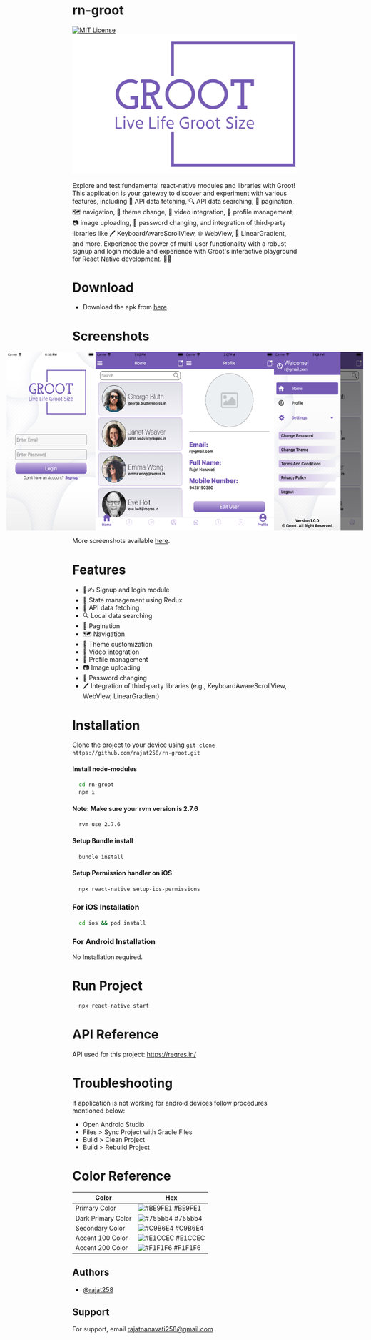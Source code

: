 # rn-groot

[![MIT License](https://img.shields.io/badge/version-1.0.0-blue.svg)](https://choosealicense.com/licenses/mit/)
![Logo](./app/assets/github/logo.png)

Explore and test fundamental react-native modules and libraries with Groot! This application is your gateway to discover and experiment with various features, including 🚀 API data fetching, 🔍 API data searching, 📜 pagination, 🗺️ navigation, 🎨 theme change, 🎥 video integration, 👤 profile management, 📷 image uploading, 🔑 password changing, and integration of third-party libraries like 🖊️ KeyboardAwareScrollView, 🌐 WebView, 🌈 LinearGradient, and more.
Experience the power of multi-user functionality with a robust signup and login module and experience with Groot's interactive playground for React Native development. 📱💡

# Download
- Download the apk from [here](https://apkfab.com/groot/com.groot/apk?h=846a59258146cc1fa166b4326d07d949e5331f80da02597f16ac36d38195ecda).

# Screenshots

<div style="display: flex; justify-content: center;">
  <img src="./app/assets/github/screenshot1.png" alt="App Screenshot" 
        style="display: block;
        height: 400px;
        width: 200px;
        margin: auto;"/>
    <img src="./app/assets/github/screenshot2.png" alt="App Screenshot" 
        style="display: block;
        height: 400px;
        width: 200px;
        margin: auto;"/>    
    <img src="./app/assets/github/screenshot3.png" alt="App Screenshot" 
        style="display: block;
        height: 400px;
        width: 200px;
        margin: auto;"/>
    <img src="./app/assets/github/screenshot4.png" alt="App Screenshot" 
        style="display: block;
        height: 400px;
        width: 200px;
        margin: auto;"/>
</div>

More screenshots available [here](https://imgur.com/a/DYwand9).

# Features

- 👥✍️ Signup and login module
- 🔄 State management using Redux
- 🚀 API data fetching
- 🔍 Local data searching
- 📜 Pagination
- 🗺️ Navigation
- 🎨 Theme customization
- 🎥 Video integration
- 👤 Profile management
- 📷 Image uploading
- 🔑 Password changing
- 🖊️ Integration of third-party libraries (e.g., KeyboardAwareScrollView, WebView, LinearGradient)

# Installation

Clone the project to your device using `git clone https://github.com/rajat258/rn-groot.git`

#### Install node-modules

```bash
  cd rn-groot
  npm i
```

#### Note: Make sure your rvm version is 2.7.6

```bash
  rvm use 2.7.6
```

#### Setup Bundle install

```bash
  bundle install
```

#### Setup Permission handler on iOS

```bash
  npx react-native setup-ios-permissions
```

### For iOS Installation

```bash
  cd ios && pod install
```

### For Android Installation

No Installation required.

# Run Project

```bash
  npx react-native start
```

# API Reference

API used for this project: https://reqres.in/

# Troubleshooting

If application is not working for android devices follow procedures mentioned below:

- Open Android Studio
- Files > Sync Project with Gradle Files
- Build > Clean Project
- Build > Rebuild Project

# Color Reference

| Color              | Hex                                                              |
| ------------------ | ---------------------------------------------------------------- |
| Primary Color      | ![#BE9FE1](https://via.placeholder.com/10/BE9FE1?text=+) #BE9FE1 |
| Dark Primary Color | ![#755bb4](https://via.placeholder.com/10/755bb4?text=+) #755bb4 |
| Secondary Color    | ![#C9B6E4](https://via.placeholder.com/10/C9B6E4?text=+) #C9B6E4 |
| Accent 100 Color   | ![#E1CCEC](https://via.placeholder.com/10/E1CCEC?text=+) #E1CCEC |
| Accent 200 Color   | ![#F1F1F6](https://via.placeholder.com/10/F1F1F6?text=+) #F1F1F6 |

## Authors

- [@rajat258](https://github.com/rajat258)

## Support

For support, email rajatnanavati258@gmail.com

